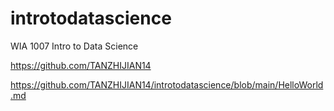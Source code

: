 # introtodatascience
WIA 1007 Intro to Data Science

https://github.com/TANZHIJIAN14

https://github.com/TANZHIJIAN14/introtodatascience/blob/main/HelloWorld.md
